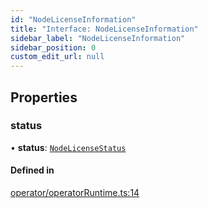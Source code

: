 ```yaml
---
id: "NodeLicenseInformation"
title: "Interface: NodeLicenseInformation"
sidebar_label: "NodeLicenseInformation"
sidebar_position: 0
custom_edit_url: null
---
```


## Properties

### status

• **status**: [`NodeLicenseStatus`](../enums/NodeLicenseStatus.md)

#### Defined in

[operator/operatorRuntime.ts:14](https://github.com/xai-foundation/vanguard-node/blob/d5581f0/packages/core/src/operator/operatorRuntime.ts#L14)
